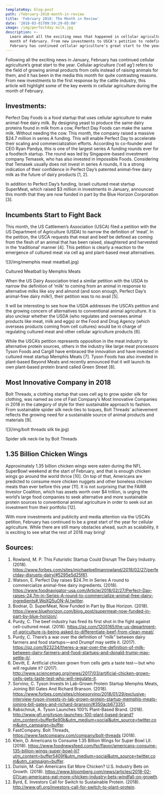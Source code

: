 ```yaml
---
templateKey: blog-post
path: /february-2018-month-in-review
title: 'February 2018: The Month in Review'
date: '2018-03-01T09:59:29-05:00'
image: /img/perfectday milk.jpg
description: >-
  Learn about all the exciting news that happened in cellular agriculture in the
  month of February. From new investments to USCA's petition to redefine meat,
  February has continued cellular agriculture's great start to the year.
---
```

Following all the exciting news in January, February has continued cellular agriculture’s great start to the year. Cellular agriculture (‘cell ag’) refers to the field of growing animal products from cells instead of raising animals for them, and it has been in the media this month for quite contrasting reasons. From new investments to the first response by the cattle industry, this article will highlight some of the key events in cellular agriculture during the month of February.

## Investments:

Perfect Day Foods is a food startup that uses cellular agriculture to make animal-free dairy milk. By designing yeast to produce the same dairy proteins found in milk from a cow, Perfect Day Foods can make the same milk. Without needing the cow. This month, the company raised a massive $24.7 million in series A funding. This will enable Perfect Day to accelerate their scaling and commercialization efforts. According to co-founder and CEO Ryan Pandya, this is one of the largest series A funding rounds ever for a foodtech startup. The round was led by Singapore-based investment company Temasek, who has also invested in Impossible Foods. Considering that Temasek usually does not invest in series A rounds, it is a strong indication of their confidence in Perfect Day’s patented animal-free dairy milk as the future of dairy products \[1, 2].

In addition to Perfect Day’s funding, Israeli cultured meat startup SuperMeat, which raised $3 million in investments in January, announced this month that they are now funded in part by the Blue Horizon Corporation \[3].

## Incumbents Start to Fight Back

This month, the US Cattlemen’s Association (USCA) filed a petition with the US Department of Agriculture (USDA) to narrow the definition of ‘meat’. In the petition, the USCA requests that meat and beef be defined as coming from the flesh of an animal that has been raised, slaughtered and harvested in the ‘traditional’ manner \[4]. This petition is clearly a reaction to the emergence of cultured meat via cell ag and plant-based meat alternatives.

![](/img/memphis meat meatball.jpg)

Cultured Meatball by Memphis Meats

When the US Dairy Association tried a similar petition with the USDA to narrow the definition of ‘milk’ to coming from an animal in response to alternative milks like soy and almond (and soon enough, Perfect Day’s animal-free dairy milk!), their petition was to no avail \[5].

It will be interesting to see how the USDA addresses the USCA’s petition and the growing concern of alternatives to conventional animal agriculture. It is also unclear whether the USDA (who regulates and oversees animal products like meat, milk and eggs) or the Food and Drug Agency (which overseas products coming from cell cultures) would be in charge of regulating cultured meat and other cellular agriculture products \[6].

While the USCA’s petition represents opposition in the meat industry to alternative protein sources, others in the industry like large meat processors Tyson Foods and Cargill have embraced the innovation and have invested in cultured meat startup Memphis Meats \[7]. Tyson Foods has also invested in plant-based Beyond Meats and recently announced that it will launch its own plant-based protein brand called Green Street \[8].

## Most Innovative Company in 2018

Bolt Threads, a clothing startup that uses cell ag to grow spider silk for clothing, was named as one of Fast Company’s Most Innovative Companies in 2018 in the category of style for their sustainable approach to fashion. From sustainable spider silk neck-ties to toques, Bolt Threads’ achievement reflects the growing need for a sustainable source of animal products and materials \[9].

![](/img/bolt threads silk tie.jpg)

Spider silk neck-tie by Bolt Threads

## 1.35 Billion Chicken Wings

Approximately 1.35 billion chicken wings were eaten during the NFL SuperBowl weekend at the start of February, and that is enough chicken wings go around the world thrice \[10]. On top of that, Americans are predicted to consume more chicken nuggets and other boneless chicken meats than ever before this year \[11]. It is not surprising that the FAIRR Investor Coalition, which has assets worth over $4 trillion, is urging the world’s large food companies to seek alternative and more sustainable protein sources to conventional animal agriculture in order to seek out an investment from their portfolio \[12].

With more investments and publicity and media attention via the USCA’s petition, February has continued to be a great start of the year for cellular agriculture. While there are still many obstacles ahead, such as scalability, it is exciting to see what the rest of 2018 may bring!

## Sources:

1. Rowland, M. P. This Futuristic Startup Could Disrupt The Dairy Industry. (2018). <https://www.forbes.com/sites/michaelpellmanrowland/2018/02/27/perfectday-disrupts-dairy/#5295e5d25f61>.
2. Watson, E. Perfect Day raises $24.7m in Series A round to commercialize animal-free dairy ingredients. (2018). <https://www.foodnavigator-usa.com/Article/2018/02/27/Perfect-Day-raises-24.7m-in-Series-A-round-to-commercialize-animal-free-dairy-ingredients#.WpXQ5uON-Al.twitter>.
3. Bodnar, D. SuperMeat, Now Funded in Part by Blue Horizon. (2018). <https://www.bluehorizon.com/blog_post/supermeat-now-funded-in-part-by-blue-horizon/>.
4. Purdy, C. The beef industry has fired its first shot in the fight against cell-cultured meat. (2018). <https://qz.com/1205165/the-us-department-of-agriculture-is-being-asked-to-differentiate-beef-from-clean-meat/>.
5. Purdy, C. There’s a war over the definition of “milk” between dairy farmers and food startups — and Drumpf may settle it. (2017). <https://qz.com/923234/theres-a-war-over-the-definition-of-milk-between-dairy-farmers-and-food-startups-and-donald-trump-may-settle-it/>.
6. Devitt, E. Artificial chicken grown from cells gets a taste test — but who will regulate it? (2017). <http://www.sciencemag.org/news/2017/03/artificial-chicken-grown-cells-gets-taste-test-who-will-regulate-it>.
7. Sorvino, C. Tyson Invests In Lab-Grown Protein Startup Memphis Meats, Joining Bill Gates And Richard Branson. (2018). <https://www.forbes.com/sites/chloesorvino/2018/01/29/exclusive-interview-tyson-invests-in-lab-grown-protein-startup-memphis-meats-joining-bill-gates-and-richard-branson/#350acb673351>.
8. Rabschnuk, A. Tyson Launches 100% Plant-Based Brand. (2018). <http://www.gfi.org/tyson-launches-100-plant-based-brand?utm_content=buffer6e90b&utm_medium=social&utm_source=twitter.com&utm_campaign=buffer>.
9. FastCompany. Bolt Threads, <https://www.fastcompany.com/company/bolt-threads> (2018).
10. Klein, D. Americans to Consume 1.35 Billion Wings for Super Bowl LII. (2018). <https://www.foodnewsfeed.com/fsr/flavor/americans-consume-135-billion-wings-super-bowl-lii?utm_content=buffer5409f&utm_medium=social&utm_source=twitter.com&utm_campaign=buffer>.
11. Durisin, M. Can Americans Eat More Chicken? U.S. Industry Bets on Growth. (2018). <https://www.bloomberg.com/news/articles/2018-02-07/can-americans-eat-more-chicken-industry-bets-windfall-on-growth>.
12. Byrd, E. Investors Call for Switch to Sustainable Protein. (2018). <http://www.gfi.org/investors-call-for-switch-to-plant-protein>.

